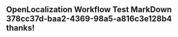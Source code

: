 <properties
ms.topic="hero-topic"
ms.test1="hero-topic"
ms.test2="test"/>


## OpenLocalization Workflow Test MarkDown 378cc37d-baa2-4369-98a5-a816c3e128b4 thanks!



<!--HONumber=Aug16_HO5-->


